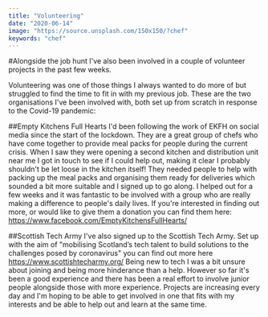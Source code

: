 ```yaml
---
title: "Volunteering"
date: "2020-06-14"
image: "https://source.unsplash.com/150x150/?chef"
keywords: "chef"
---
```


#Alongside the job hunt I've also been involved in a couple of volunteer projects in the past few weeks.

Volunteering was one of those things I always wanted to do more of but struggled to find the time to fit in with my previous job. These are the two organisations I've been involved with, both set up from scratch in response to the Covid-19 pandemic:

##Empty Kitchens Full Hearts
I'd been following the work of EKFH on social media since the start of the lockdown. They are a great group of chefs who have come together to provide meal packs for people during the current crisis. When I saw they were opening a second kitchen and distribution unit near me I got in touch to see if I could help out, making it clear I probably shouldn't be let loose in the kitchen itself! They needed people to help with packing up the meal packs and organising them ready for deliveries which sounded a bit more suitable and I signed up to go along. I helped out for a few weeks and it was fantastic to be involved with a group who are really making a difference to people's daily lives. If you're interested in finding out more, or would like to give them a donation you can find them here: https://www.facebook.com/EmptyKitchensFullHearts/

##Scottish Tech Army
I've also signed up to the Scottish Tech Army. Set up with the aim of "mobilising Scotland’s tech talent to build solutions to the challenges posed by coronavirus" you can find out more here https://www.scottishtecharmy.org/
Being new to tech I was a bit unsure about joining and being more hinderance than a help. However so far it's been a good experience and there has been a real effort to involve junior people alongside those with more experience. Projects are increasing every day and I'm hoping to be able to get involved in one that fits with my interests and be able to help out and learn at the same time.



